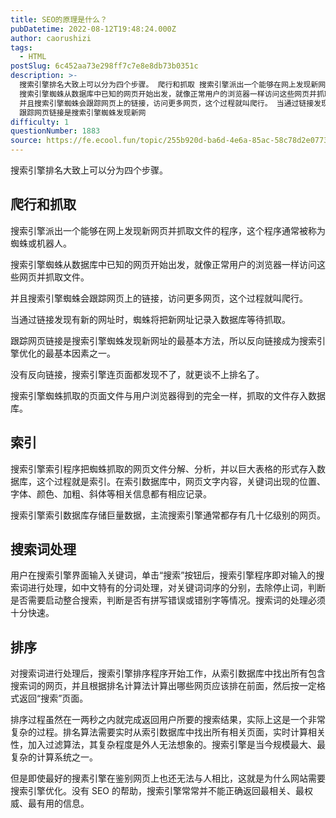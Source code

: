 ```yaml
---
title: SEO的原理是什么？
pubDatetime: 2022-08-12T19:48:24.000Z
author: caorushizi
tags:
  - HTML
postSlug: 6c452aa73e298ff7c7e8e8db73b0351c
description: >-
  搜索引擎排名大致上可以分为四个步骤。 爬行和抓取 搜索引擎派出一个能够在网上发现新网页并抓取文件的程序，这个程序通常被称为蜘蛛或机器人。
  搜索引擎蜘蛛从数据库中已知的网页开始出发，就像正常用户的浏览器一样访问这些网页并抓取文件。
  并且搜索引擎蜘蛛会跟踪网页上的链接，访问更多网页，这个过程就叫爬行。 当通过链接发现有新的网址时，蜘蛛将把新网址记录入数据库等待抓取。
  跟踪网页链接是搜索引擎蜘蛛发现新网
difficulty: 1
questionNumber: 1883
source: https://fe.ecool.fun/topic/255b920d-ba6d-4e6a-85ac-58c78d2e0773
---
```


搜索引擎排名大致上可以分为四个步骤。

## 爬行和抓取

搜索引擎派出一个能够在网上发现新网页并抓取文件的程序，这个程序通常被称为蜘蛛或机器人。

搜索引擎蜘蛛从数据库中已知的网页开始出发，就像正常用户的浏览器一样访问这些网页并抓取文件。

并且搜索引擎蜘蛛会跟踪网页上的链接，访问更多网页，这个过程就叫爬行。

当通过链接发现有新的网址时，蜘蛛将把新网址记录入数据库等待抓取。

跟踪网页链接是搜索引擎蜘蛛发现新网址的最基本方法，所以反向链接成为搜索引擎优化的最基本因素之一。

没有反向链接，搜索引擎连页面都发现不了，就更谈不上排名了。

搜索引擎蜘蛛抓取的页面文件与用户浏览器得到的完全一样，抓取的文件存入数据库。

## 索引

搜索引擎索引程序把蜘蛛抓取的网页文件分解、分析，并以巨大表格的形式存入数据库，这个过程就是索引。在索引数据库中，网页文字内容，关键词出现的位置、字体、颜色、加粗、斜体等相关信息都有相应记录。

搜索引擎索引数据库存储巨量数据，主流搜索引擎通常都存有几十亿级别的网页。

## 搜索词处理

用户在搜索引擎界面输入关键词，单击“搜索”按钮后，搜索引擎程序即对输入的搜索词进行处理，如中文特有的分词处理，对关键词词序的分别，去除停止词，判断是否需要启动整合搜索，判断是否有拼写错误或错别字等情况。搜索词的处理必须十分快速。

## 排序

对搜索词进行处理后，搜索引擎排序程序开始工作，从索引数据库中找出所有包含搜索词的网页，并且根据排名计算法计算出哪些网页应该排在前面，然后按一定格式返回“搜索”页面。

排序过程虽然在一两秒之内就完成返回用户所要的搜索结果，实际上这是一个非常复杂的过程。排名算法需要实时从索引数据库中找出所有相关页面，实时计算相关性，加入过滤算法，其复杂程度是外人无法想象的。搜索引擎是当今规模最大、最复杂的计算系统之一。

但是即使最好的搜素引擎在鉴别网页上也还无法与人相比，这就是为什么网站需要搜索引擎优化。没有 SEO 的帮助，搜索引擎常常并不能正确返回最相关、最权威、最有用的信息。

